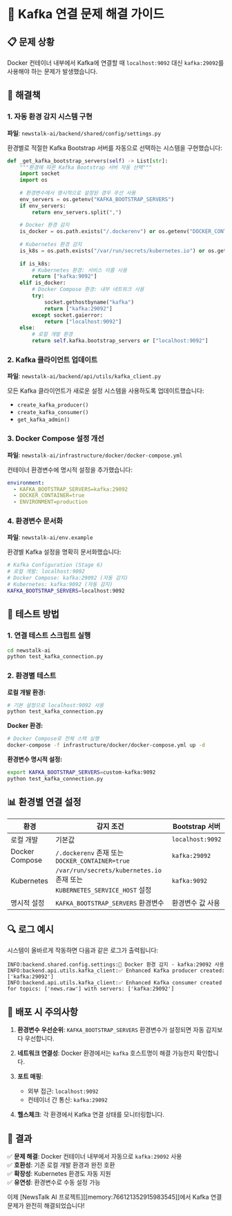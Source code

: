 # 🔧 Kafka 연결 문제 해결 가이드

## 📋 문제 상황

Docker 컨테이너 내부에서 Kafka에 연결할 때 `localhost:9092` 대신 `kafka:29092`를 사용해야 하는 문제가 발생했습니다.

## 🎯 해결책

### 1. 자동 환경 감지 시스템 구현

**파일**: `newstalk-ai/backend/shared/config/settings.py`

환경별로 적절한 Kafka Bootstrap 서버를 자동으로 선택하는 시스템을 구현했습니다:

```python
def _get_kafka_bootstrap_servers(self) -> List[str]:
    """환경에 따른 Kafka Bootstrap 서버 자동 선택"""
    import socket
    import os
    
    # 환경변수에서 명시적으로 설정된 경우 우선 사용
    env_servers = os.getenv("KAFKA_BOOTSTRAP_SERVERS")
    if env_servers:
        return env_servers.split(",")
    
    # Docker 환경 감지
    is_docker = os.path.exists("/.dockerenv") or os.getenv("DOCKER_CONTAINER") == "true"
    
    # Kubernetes 환경 감지
    is_k8s = os.path.exists("/var/run/secrets/kubernetes.io") or os.getenv("KUBERNETES_SERVICE_HOST")
    
    if is_k8s:
        # Kubernetes 환경: 서비스 이름 사용
        return ["kafka:9092"]
    elif is_docker:
        # Docker Compose 환경: 내부 네트워크 사용
        try:
            socket.gethostbyname("kafka")
            return ["kafka:29092"]
        except socket.gaierror:
            return ["localhost:9092"]
    else:
        # 로컬 개발 환경
        return self.kafka.bootstrap_servers or ["localhost:9092"]
```

### 2. Kafka 클라이언트 업데이트

**파일**: `newstalk-ai/backend/api/utils/kafka_client.py`

모든 Kafka 클라이언트가 새로운 설정 시스템을 사용하도록 업데이트했습니다:

- `create_kafka_producer()` 
- `create_kafka_consumer()`
- `get_kafka_admin()`

### 3. Docker Compose 설정 개선

**파일**: `newstalk-ai/infrastructure/docker/docker-compose.yml`

컨테이너 환경변수에 명시적 설정을 추가했습니다:

```yaml
environment:
  - KAFKA_BOOTSTRAP_SERVERS=kafka:29092
  - DOCKER_CONTAINER=true
  - ENVIRONMENT=production
```

### 4. 환경변수 문서화

**파일**: `newstalk-ai/env.example`

환경별 Kafka 설정을 명확히 문서화했습니다:

```bash
# Kafka Configuration (Stage 6)
# 로컬 개발: localhost:9092
# Docker Compose: kafka:29092 (자동 감지)
# Kubernetes: kafka:9092 (자동 감지)
KAFKA_BOOTSTRAP_SERVERS=localhost:9092
```

## 🧪 테스트 방법

### 1. 연결 테스트 스크립트 실행

```bash
cd newstalk-ai
python test_kafka_connection.py
```

### 2. 환경별 테스트

**로컬 개발 환경:**
```bash
# 기본 설정으로 localhost:9092 사용
python test_kafka_connection.py
```

**Docker 환경:**
```bash
# Docker Compose로 전체 스택 실행
docker-compose -f infrastructure/docker/docker-compose.yml up -d
```

**환경변수 명시적 설정:**
```bash
export KAFKA_BOOTSTRAP_SERVERS=custom-kafka:9092
python test_kafka_connection.py
```

## 📊 환경별 연결 설정

| 환경 | 감지 조건 | Bootstrap 서버 |
|------|-----------|----------------|
| 로컬 개발 | 기본값 | `localhost:9092` |
| Docker Compose | `/.dockerenv` 존재 또는 `DOCKER_CONTAINER=true` | `kafka:29092` |
| Kubernetes | `/var/run/secrets/kubernetes.io` 존재 또는 `KUBERNETES_SERVICE_HOST` 설정 | `kafka:9092` |
| 명시적 설정 | `KAFKA_BOOTSTRAP_SERVERS` 환경변수 | 환경변수 값 사용 |

## 🔍 로그 예시

시스템이 올바르게 작동하면 다음과 같은 로그가 출력됩니다:

```
INFO:backend.shared.config.settings:🐳 Docker 환경 감지 - kafka:29092 사용
INFO:backend.api.utils.kafka_client:✅ Enhanced Kafka producer created: ['kafka:29092']
INFO:backend.api.utils.kafka_client:✅ Enhanced Kafka consumer created for topics: ['news.raw'] with servers: ['kafka:29092']
```

## 🚀 배포 시 주의사항

1. **환경변수 우선순위**: `KAFKA_BOOTSTRAP_SERVERS` 환경변수가 설정되면 자동 감지보다 우선합니다.

2. **네트워크 연결성**: Docker 환경에서는 `kafka` 호스트명이 해결 가능한지 확인합니다.

3. **포트 매핑**: 
   - 외부 접근: `localhost:9092`
   - 컨테이너 간 통신: `kafka:29092`

4. **헬스체크**: 각 환경에서 Kafka 연결 상태를 모니터링합니다.

## 🎉 결과

✅ **문제 해결**: Docker 컨테이너 내부에서 자동으로 `kafka:29092` 사용  
✅ **호환성**: 기존 로컬 개발 환경과 완전 호환  
✅ **확장성**: Kubernetes 환경도 자동 지원  
✅ **유연성**: 환경변수로 수동 설정 가능  

이제 [NewsTalk AI 프로젝트][[memory:766121352915983545]]에서 Kafka 연결 문제가 완전히 해결되었습니다! 